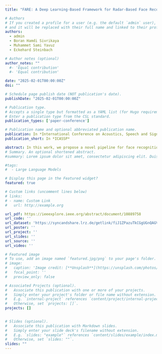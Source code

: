 ```yaml
---
title: "FARE: A Deep Learning-Based Framework for Radar-Based Face Recognition and Out-of-Distribution Detection"

# Authors
# If you created a profile for a user (e.g. the default `admin` user), write the username (folder name) here
# and it will be replaced with their full name and linked to their profile.
authors:
  - admin
  - Boran Hamdi Sivrikaya
  - Muhammet Sami Yavuz
  - Eckehard Steinbach

# Author notes (optional)
author_notes: ""
  #- 'Equal contribution'
  #- 'Equal contribution'

date: "2025-02-01T00:00:00Z"
doi: ""

# Schedule page publish date (NOT publication's date).
publishDate: "2025-02-01T00:00:00Z"

# Publication type.
# Accepts a single type but formatted as a YAML list (for Hugo requirements).
# Enter a publication type from the CSL standard.
publication_types: ['paper-conference']

# Publication name and optional abbreviated publication name.
publication: In *International Conference on Acoustics, Speech and Signal Processing*
publication_short: In *ICASSP*

abstract: In this work, we propose a novel pipeline for face recognition and out-of-distribution (OOD) detection using shortrange FMCW radar. The proposed system utilizes RangeDoppler and micro Range-Doppler Images. The architecture features a primary path (PP) responsible for the classification of in-distribution (ID) faces, complemented by intermediate paths (IPs) dedicated to OOD detection. The network is trained in two stages; first, the PP is trained using triplet loss to optimize ID face classification. In the second stage, the PP is frozen, and the IPs—comprising simple linear autoen-coder networks—are trained specifically for OOD detection. Using our dataset generated with a 60 GHz FMCW radar, our method achieves an ID classification accuracy of 99.30% and an OOD detection AUROC of 96.91%.
# Summary. An optional shortened abstract.
#summary: Lorem ipsum dolor sit amet, consectetur adipiscing elit. Duis posuere tellus ac convallis placerat. Proin tincidunt magna sed ex sollicitudin condimentum.

#tags:
#  - Large Language Models

# Display this page in the Featured widget?
featured: true

# Custom links (uncomment lines below)
# links:
# - name: Custom Link
#   url: http://example.org

url_pdf: https://ieeexplore.ieee.org/abstract/document/10889758
url_code: ''
url_dataset: 'https://syncandshare.lrz.de/getlink/fiJ1ZPazuTkCGgUGnQAGVG/'
url_poster: ''
url_project: ''
url_slides: ''
url_source: ''
url_video: ''

# Featured image
# To use, add an image named `featured.jpg/png` to your page's folder.
# image:
#   caption: 'Image credit: [**Unsplash**](https://unsplash.com/photos/pLCdAaMFLTE)'
#   focal_point: ''
#   preview_only: false

# Associated Projects (optional).
#   Associate this publication with one or more of your projects.
#   Simply enter your project's folder or file name without extension.
#   E.g. `internal-project` references `content/project/internal-project/index.md`.
#   Otherwise, set `projects: []`.
projects: []
  

# Slides (optional).
#   Associate this publication with Markdown slides.
#   Simply enter your slide deck's filename without extension.
#   E.g. `slides: "example"` references `content/slides/example/index.md`.
#   Otherwise, set `slides: ""`.
slides: ""
---
```

<!-- 
{{% callout note %}}
Click the _Cite_ button above to demo the feature to enable visitors to import publication metadata into their reference management software.
{{% /callout %}}

{{% callout note %}}
Create your slides in Markdown - click the _Slides_ button to check out the example.
{{% /callout %}}

Add the publication's **full text** or **supplementary notes** here. You can use rich formatting such as including [code, math, and images](https://docs.hugoblox.com/content/writing-markdown-latex/). -->
